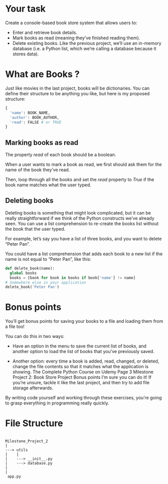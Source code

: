 # Your task
Create a console-based book store system that allows users to:
 - Enter and retrieve book details.
 - Mark books as read (meaning they’ve finished reading them).
 - Delete existing books.
Like the previous project, we’ll use an in-memory database (i.e. a Python list,
which we’re calling a database because it stores data).

# What are Books ?
Just like movies in the last project, books will be dictionaries. You can define
their structure to be anything you like, but here is my proposed structure:
```python
{
  'name': BOOK_NAME,
  'author': BOOK_AUTHOR,
  'read': FALSE # or TRUE
}
```
## Marking books as read
The property _read_ of each book should be a boolean.

When a user wants to mark a book as read, we first should ask them for the
name of the book they’ve read.

Then, loop through all the books and set the _read_ property to _True_ if the
book name matches what the user typed.

## Deleting books
Deleting books is something that might look complicated, but it can be really
straightforward if we think of the Python constructs we’ve already seen. You
can use a list comprehension to re-create the books list without the book that
the user typed.

For example, let’s say you have a list of three books, and you want to delete
“Peter Pan”.

You could have a list comprehension that adds each book to a new list if the
name is not equal to “Peter Pan”, like this:
```python
def delete_book(name):
  global books
  books = [book for book in books if book['name'] != name]
# Somewhere else in your application
delete_book('Peter Pan')
```

# Bonus points
You’ll get bonus points for saving your books to a file and loading them from a
file too!

You can do this in two ways:
 - Have an option in the menu to save the current list of books, and another
option to load the list of books that you’ve previously saved.

 - Another option: every time a book is added, read, changed, or deleted,
change the file contents so that it matches what the application is showing.
The Complete Python Course on Udemy Page 3
Milestone Project 2: Book Store Project
Bonus points
I’m sure you can do it! If you’re unsure, tackle it like the last project, and then
try to add file storage afterwards.

By writing code yourself and working through these exercises, you’re going to
grasp everything in programming really quickly.

# File Structure
```

Milestone_Project_2
|
---> utils
|    |
|    ---> __init__.py
|    ---> database.py
|    
|
 app.py
 
 ```
 
